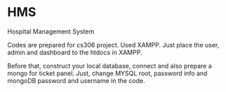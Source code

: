 # HMS
Hospital Management System

Codes are prepared for cs306 project.
Used XAMPP.
Just place the user, admin and dashboard to the htdocs in XAMPP.

Before that, construct your local database, connect and also prepare a mongo for ticket panel. Just, change MYSQL root, password info and mongoDB password and username in the code.
